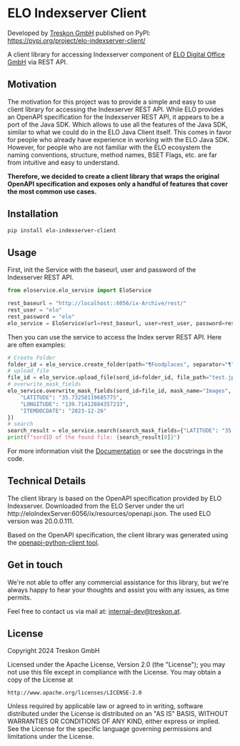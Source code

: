 # ELO Indexserver Client

Developed by [Treskon GmbH](https://treskon.at/) published on PyPI: https://pypi.org/project/elo-indexserver-client/

A client library for accessing Indexserver component of [ELO Digital Office GmbH](https://www.elo.com/de-at.html) via
REST API.

## Motivation

The motivation for this project was to provide a simple and easy to use client library for accessing the Indexserver
REST API.
While ELO provides an OpenAPI specification for the Indexserver REST API, it appears to be a port of the Java SDK.
Which allows to use all the features of the Java SDK, similar to what we could do in the ELO Java Client itself.
This comes in favor for people who already have experience in working with the ELO Java SDK.
However, for people who are not familiar with the ELO ecosystem the naming conventions, structure, method names, BSET
Flags, etc. are far from intuitive and easy to understand.

**Therefore, we decided to create a client library that wraps the original OpenAPI specification and exposes only a
handful of features that cover the most common use cases.**

## Installation

```bash
pip install elo-indexserver-client
```

## Usage

First, init the Service with the baseurl, user and password of the Indexserver REST API.

```python
from eloservice.elo_service import EloService

rest_baseurl = "http://localhost::6056/ix-Archive/rest/"
rest_user = "elo"
rest_password = "elo"
elo_service = EloService(url=rest_baseurl, user=rest_user, password=rest_password)
```

Then you can use the service to access the Index server REST API.
Here are often examples:

```python
# Create Folder 
folder_id = elo_service.create_folder(path="¶Foodplaces", separator="¶")
# upload_file
file_id = elo_service.upload_file(sord_id=folder_id, file_path="test.jpg", file_name="ichiran_ramen.jpg")
# overwrite_mask_fields
elo_service.overwrite_mask_fields(sord_id=file_id, mask_name="Images", metadata={
    "LATITUDE": "35.73258119685775",
    "LONGITUDE": "139.71412884357233",
    "ITEMDOCDATE": "2023-12-26"
})
# search
search_result = elo_service.search(search_mask_fields={"LATITUDE": "35.73258119685775"}, max_results=1)
print(f"sordID of the found file: {search_result[0]}")
```

For more information visit the [Documentation](https://treskon.github.io/elo-indexserver-client/) or see the
docstrings in the code.

## Technical Details

The client library is based on the OpenAPI specification provided by ELO Indexserver. Downloaded from the ELO Server
under the url http://eloIndexServer:6056/ix/resources/openapi.json.
The used ELO version was 20.0.0.111.

Based on the OpenAPI specification, the client library was generated using
the [openapi-python-client tool](https://github.com/openapi-generators/openapi-python-client).

## Get in touch

We're not able to offer any commercial assistance for this library, but we're always happy to hear your thoughts and
assist you with any issues, as time permits.

Feel free to contact us via mail
at: internal-dev@treskon.at.

## License

Copyright 2024 Treskon GmbH

Licensed under the Apache License, Version 2.0 (the "License");
you may not use this file except in compliance with the License.
You may obtain a copy of the License at

    http://www.apache.org/licenses/LICENSE-2.0

Unless required by applicable law or agreed to in writing, software
distributed under the License is distributed on an "AS IS" BASIS,
WITHOUT WARRANTIES OR CONDITIONS OF ANY KIND, either express or implied.
See the License for the specific language governing permissions and
limitations under the License.